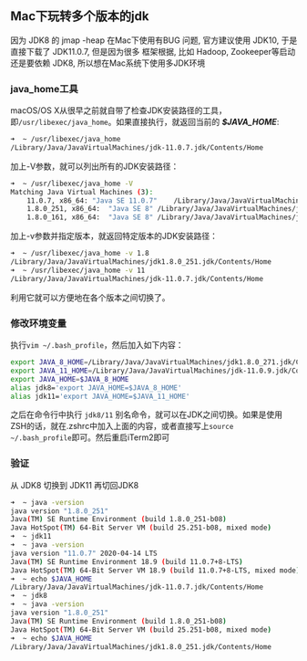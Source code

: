 ## Mac下玩转多个版本的jdk

因为 JDK8 的 jmap -heap 在Mac下使用有BUG 问题, 官方建议使用 JDK10, 于是直接下载了 JDK11.0.7, 但是因为很多 框架根据, 比如 Hadoop, Zookeeper等启动还是要依赖 JDK8, 所以想在Mac系统下使用多JDK环境

### java_home工具

macOS/OS X从很早之前就自带了检查JDK安装路径的工具，即`/usr/libexec/java_home`。如果直接执行，就返回当前的 ***$JAVA_HOME***:

```sh
➜  ~ /usr/libexec/java_home
/Library/Java/JavaVirtualMachines/jdk-11.0.7.jdk/Contents/Home
```

加上-V参数，就可以列出所有的JDK安装路径：

```sh
➜  ~ /usr/libexec/java_home -V
Matching Java Virtual Machines (3):
    11.0.7, x86_64:	"Java SE 11.0.7"	/Library/Java/JavaVirtualMachines/jdk-11.0.7.jdk/Contents/Home
    1.8.0_251, x86_64:	"Java SE 8"	/Library/Java/JavaVirtualMachines/jdk1.8.0_251.jdk/Contents/Home
    1.8.0_161, x86_64:	"Java SE 8"	/Library/Java/JavaVirtualMachines/jdk1.8.0_161.jdk/Contents/Home
```

加上-v参数并指定版本，就返回特定版本的JDK安装路径：

```sh
➜  ~ /usr/libexec/java_home -v 1.8
/Library/Java/JavaVirtualMachines/jdk1.8.0_251.jdk/Contents/Home
➜  ~ /usr/libexec/java_home -v 11
/Library/Java/JavaVirtualMachines/jdk-11.0.7.jdk/Contents/Home
```

利用它就可以方便地在各个版本之间切换了。

### 修改环境变量

执行`vim ~/.bash_profile`，然后加入如下内容：

```sh
export JAVA_8_HOME=/Library/Java/JavaVirtualMachines/jdk1.8.0_271.jdk/Contents/Home
export JAVA_11_HOME=/Library/Java/JavaVirtualMachines/jdk-11.0.9.jdk/Contents/Home
export JAVA_HOME=$JAVA_8_HOME
alias jdk8='export JAVA_HOME=$JAVA_8_HOME'
alias jdk11='export JAVA_HOME=$JAVA_11_HOME'
```

之后在命令行中执行 `jdk8/11` 别名命令，就可以在JDK之间切换。如果是使用ZSH的话，就在.zshrc中加入上面的内容，或者直接写上`source ~/.bash_profile`即可。然后重启iTerm2即可

### 验证

从 JDK8 切换到 JDK11 再切回JDK8

```sh
➜  ~ java -version
java version "1.8.0_251"
Java(TM) SE Runtime Environment (build 1.8.0_251-b08)
Java HotSpot(TM) 64-Bit Server VM (build 25.251-b08, mixed mode)
➜  ~ jdk11
➜  ~ java -version
java version "11.0.7" 2020-04-14 LTS
Java(TM) SE Runtime Environment 18.9 (build 11.0.7+8-LTS)
Java HotSpot(TM) 64-Bit Server VM 18.9 (build 11.0.7+8-LTS, mixed mode)
➜  ~ echo $JAVA_HOME
/Library/Java/JavaVirtualMachines/jdk-11.0.7.jdk/Contents/Home
➜  ~ jdk8
➜  ~ java -version
java version "1.8.0_251"
Java(TM) SE Runtime Environment (build 1.8.0_251-b08)
Java HotSpot(TM) 64-Bit Server VM (build 25.251-b08, mixed mode)
➜  ~ echo $JAVA_HOME
/Library/Java/JavaVirtualMachines/jdk1.8.0_251.jdk/Contents/Home
```

